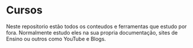 # Cursos

Neste repositorio estão todos os conteudos e ferramentas que estudo por fora.
Normalmente estudo eles na sua propria documentação, sites de Ensino ou outros como YouTube e Blogs.
